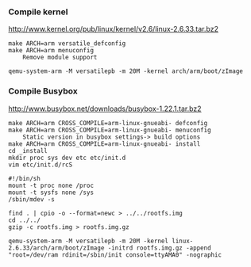 ### Compile kernel
http://www.kernel.org/pub/linux/kernel/v2.6/linux-2.6.33.tar.bz2
```
make ARCH=arm versatile_defconfig
make ARCH=arm menuconfig
	Remove module support
```

```
qemu-system-arm -M versatilepb -m 20M -kernel arch/arm/boot/zImage
```

### Compile Busybox
http://www.busybox.net/downloads/busybox-1.22.1.tar.bz2

```
make ARCH=arm CROSS_COMPILE=arm-linux-gnueabi- defconfig
make ARCH=arm CROSS_COMPILE=arm-linux-gnueabi- menuconfig
	Static version in busybox settings-> build options
make ARCH=arm CROSS_COMPILE=arm-linux-gnueabi- install
cd _install
mkdir proc sys dev etc etc/init.d
vim etc/init.d/rcS
```

```
#!/bin/sh
mount -t proc none /proc
mount -t sysfs none /sys
/sbin/mdev -s
```

```
find . | cpio -o --format=newc > ../../rootfs.img
cd ../../
gzip -c rootfs.img > rootfs.img.gz
```

```
qemu-system-arm -M versatilepb -m 20M -kernel linux-2.6.33/arch/arm/boot/zImage -initrd rootfs.img.gz -append "root=/dev/ram rdinit=/sbin/init console=ttyAMA0" -nographic
```
